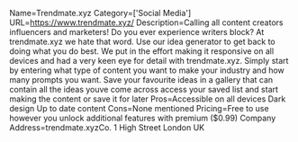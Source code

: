 Name=Trendmate.xyz
Category=['Social Media']
URL=https://www.trendmate.xyz/
Description=Calling all content creators influencers and marketers! Do you ever experience writers block? At trendmate.xyz we hate that word. Use our idea generator to get back to doing what you do best. We put in the effort making it responsive on all devices and had a very keen eye for detail with trendmate.xyz. Simply start by entering what type of content you want to make your industry and how many prompts you want. Save your favourite ideas in a gallery that can contain all the ideas youve come across access your saved list and start making the content or save it for later
Pros=Accessible on all devices Dark design Up to date content
Cons=None mentioned
Pricing=Free to use however you unlock additional features with premium ($0.99)
Company Address=trendmate.xyzCo. 1 High Street London UK

